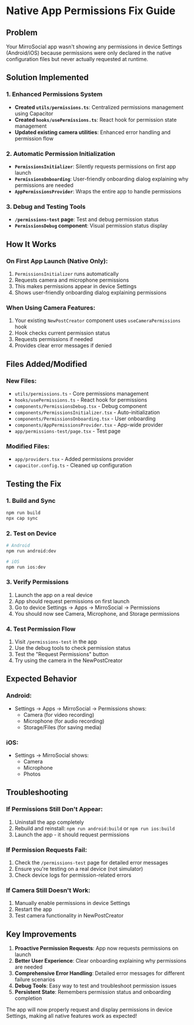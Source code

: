 # Native App Permissions Fix Guide

## Problem
Your MirroSocial app wasn't showing any permissions in device Settings (Android/iOS) because permissions were only declared in the native configuration files but never actually requested at runtime.

## Solution Implemented

### 1. Enhanced Permissions System
- **Created `utils/permissions.ts`**: Centralized permissions management using Capacitor
- **Created `hooks/usePermissions.ts`**: React hook for permission state management
- **Updated existing camera utilities**: Enhanced error handling and permission flow

### 2. Automatic Permission Initialization
- **`PermissionsInitializer`**: Silently requests permissions on first app launch
- **`PermissionsOnboarding`**: User-friendly onboarding dialog explaining why permissions are needed
- **`AppPermissionsProvider`**: Wraps the entire app to handle permissions

### 3. Debug and Testing Tools
- **`/permissions-test` page**: Test and debug permission status
- **`PermissionsDebug` component**: Visual permission status display

## How It Works

### On First App Launch (Native Only):
1. `PermissionsInitializer` runs automatically
2. Requests camera and microphone permissions
3. This makes permissions appear in device Settings
4. Shows user-friendly onboarding dialog explaining permissions

### When Using Camera Features:
1. Your existing `NewPostCreator` component uses `useCameraPermissions` hook
2. Hook checks current permission status
3. Requests permissions if needed
4. Provides clear error messages if denied

## Files Added/Modified

### New Files:
- `utils/permissions.ts` - Core permissions management
- `hooks/usePermissions.ts` - React hook for permissions
- `components/PermissionsDebug.tsx` - Debug component
- `components/PermissionsInitializer.tsx` - Auto-initialization
- `components/PermissionsOnboarding.tsx` - User onboarding
- `components/AppPermissionsProvider.tsx` - App-wide provider
- `app/permissions-test/page.tsx` - Test page

### Modified Files:
- `app/providers.tsx` - Added permissions provider
- `capacitor.config.ts` - Cleaned up configuration

## Testing the Fix

### 1. Build and Sync
```bash
npm run build
npx cap sync
```

### 2. Test on Device
```bash
# Android
npm run android:dev

# iOS  
npm run ios:dev
```

### 3. Verify Permissions
1. Launch the app on a real device
2. App should request permissions on first launch
3. Go to device Settings → Apps → MirroSocial → Permissions
4. You should now see Camera, Microphone, and Storage permissions

### 4. Test Permission Flow
1. Visit `/permissions-test` in the app
2. Use the debug tools to check permission status
3. Test the "Request Permissions" button
4. Try using the camera in the NewPostCreator

## Expected Behavior

### Android:
- Settings → Apps → MirroSocial → Permissions shows:
  - Camera (for video recording)
  - Microphone (for audio recording)  
  - Storage/Files (for saving media)

### iOS:
- Settings → MirroSocial shows:
  - Camera
  - Microphone
  - Photos

## Troubleshooting

### If Permissions Still Don't Appear:
1. Uninstall the app completely
2. Rebuild and reinstall: `npm run android:build` or `npm run ios:build`
3. Launch the app - it should request permissions

### If Permission Requests Fail:
1. Check the `/permissions-test` page for detailed error messages
2. Ensure you're testing on a real device (not simulator)
3. Check device logs for permission-related errors

### If Camera Still Doesn't Work:
1. Manually enable permissions in device Settings
2. Restart the app
3. Test camera functionality in NewPostCreator

## Key Improvements

1. **Proactive Permission Requests**: App now requests permissions on launch
2. **Better User Experience**: Clear onboarding explaining why permissions are needed
3. **Comprehensive Error Handling**: Detailed error messages for different failure scenarios
4. **Debug Tools**: Easy way to test and troubleshoot permission issues
5. **Persistent State**: Remembers permission status and onboarding completion

The app will now properly request and display permissions in device Settings, making all native features work as expected!